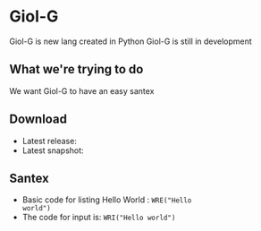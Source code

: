 # Giol-G
Giol-G is new lang created in Python
Giol-G is still in development
## What we're trying to do
We want Giol-G to have an easy santex
## Download
- Latest release:
- Latest snapshot:


## Santex
- Basic code for listing Hello World : <code>WRE("Hello world")</code>
- The code for input is: <code>WRI("Hello world")</code>
